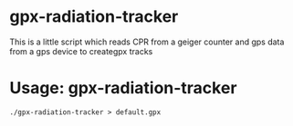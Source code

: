 # gpx-radiation-tracker
This is a little script which reads CPR from a geiger counter and gps data from a gps device to creategpx tracks

# Usage: gpx-radiation-tracker

```
./gpx-radiation-tracker > default.gpx
```
